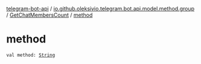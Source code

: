 [telegram-bot-api](../../index.md) / [io.github.oleksivio.telegram.bot.api.model.method.group](../index.md) / [GetChatMembersCount](index.md) / [method](./method.md)

# method

`val method: `[`String`](https://kotlinlang.org/api/latest/jvm/stdlib/kotlin/-string/index.html)